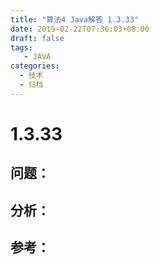 ```yaml
---
title: "算法4 Java解答 1.3.33"
date: 2019-02-22T07:36:03+08:00
draft: false
tags:
   - JAVA
categories:
  - 技术
  - 归档
---
```



# 1.3.33

## 问题：


## 分析：


## 参考：


